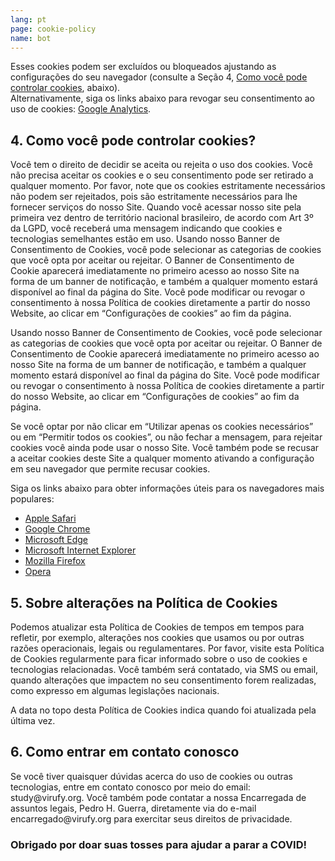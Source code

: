 ```yaml
---
lang: pt
page: cookie-policy
name: bot
---
```


<p class="my-4">Esses cookies podem ser excluídos ou bloqueados ajustando as configurações do seu navegador (consulte a Seção 4,  <a href="#control-cookies">Como você pode controlar cookies</a>, abaixo).<br>Alternativamente, siga os links abaixo para revogar seu consentimento ao uso de cookies: <a class="no-underline" href="https://tools.google.com/dlpage/gaoptout">Google Analytics</a>.</p>


<h2 class="mb-4" id="control-cookies">4. Como você pode controlar cookies?</h2>

<p class="mb-4">Você tem o direito de decidir se aceita ou rejeita o uso dos cookies. Você não precisa aceitar os cookies e o seu consentimento pode ser retirado a qualquer momento. Por favor, note que os cookies estritamente necessários não podem ser rejeitados, pois são estritamente necessários para lhe fornecer serviços do nosso Site. Quando você acessar nosso site pela primeira vez dentro de território nacional brasileiro, de acordo com Art 3º da LGPD, você receberá uma mensagem indicando que cookies e tecnologias semelhantes estão em uso. 
Usando nosso Banner de Consentimento de Cookies, você pode selecionar as categorias de cookies que você opta por aceitar ou rejeitar. O Banner de Consentimento de Cookie aparecerá imediatamente no primeiro acesso ao nosso Site na forma de um banner de notificação, e também a qualquer momento estará disponível ao final da página do Site. Você pode modificar ou revogar o consentimento à nossa Política de cookies diretamente a partir do nosso Website, ao clicar em “Configurações de cookies” ao fim da página.
</p>

<p class="mb-4">Usando nosso Banner de Consentimento de Cookies, você pode selecionar as categorias de cookies que você opta por aceitar ou rejeitar. O Banner de Consentimento de Cookie aparecerá imediatamente no primeiro acesso ao nosso Site na forma de um banner de notificação, e também a qualquer momento estará disponível ao final da página do Site. Você pode modificar ou revogar o consentimento à nossa Política de cookies diretamente a partir do nosso Website, ao clicar em “Configurações de cookies” ao fim da página.</p>

<p class="mb-4">Se você optar por não clicar em “Utilizar apenas os cookies necessários” ou em “Permitir todos os cookies”, ou não fechar a mensagem, para rejeitar cookies você ainda pode usar o nosso Site. Você também pode se recusar a aceitar cookies deste Site a qualquer momento ativando a configuração em seu navegador que permite recusar cookies. </p>

<p class="mb-4">Siga os links abaixo para obter informações úteis para os navegadores mais populares:</p>

<ul>
<li><a class="" href="https://support.apple.com/en-us/HT201265">Apple Safari</a></li>
<li><a class="" href="https://support.google.com/chrome/answer/95647?co=GENIE.Platform%3DDesktop&hl">Google Chrome</a></li>
<li><a class="" href="https://support.microsoft.com/en-us/help/10607/microsoft-edge-view-delete-browser-history">Microsoft Edge</a></li> 
<li><a class="" href="https://support.microsoft.com/en-gb/help/17442/windows-internet-explorer-delete-manag
e-cookies">Microsoft Internet Explorer</a></li> 
<li><a class="" href="https://support.mozilla.org/en-US/kb/enable-and-disable-cookies-website-preferences">Mozilla Firefox</a></li>
<li><a class="" href="https://blogs.opera.com/news/2015/08/how-to-manage-cookies-in-opera/">Opera</a></li>
</ul>



<h2 class="mb-4 mt-8">5. Sobre alterações na Política de Cookies</h2>

<p class="pt-4 pb-8">Podemos atualizar esta Política de Cookies de tempos em tempos para refletir, por exemplo, alterações nos cookies que usamos ou por outras razões operacionais, legais ou regulamentares. Por favor, visite esta Política de Cookies regularmente para ficar informado sobre o uso de cookies e tecnologias relacionadas. Você também será contatado, via SMS ou email, quando alterações que impactem no seu consentimento forem realizadas, como expresso em algumas legislações nacionais.</p>

A data no topo desta Política de Cookies indica quando foi atualizada pela última vez.


<h2 class="mb-4 mt-8">6. Como entrar em contato conosco</h2>

<p class="pt-4 pb-8">Se você tiver quaisquer dúvidas acerca do uso de cookies ou outras tecnologias, entre em contato conosco por meio do email:  <a mailto="study@virufy" class="">study@virufy</a>.org. Você também pode contatar a nossa Encarregada de assuntos legais, Pedro H. Guerra, diretamente via do e-mail <a mailto="encarregado@virufy.org" class="">encarregado@virufy.org</a> para exercitar seus direitos de privacidade.</p>

### <p class="mb-4 text-center">Obrigado por doar suas tosses para ajudar a parar a COVID!</p>